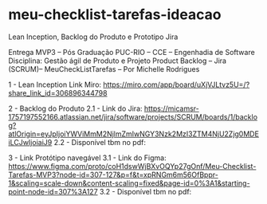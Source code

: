 # meu-checklist-tarefas-ideacao
Lean Inception, Backlog do Produto e Prototipo Jira

Entrega MVP3 – Pós Graduação PUC-RIO – CCE – Engenhadia de Software
Disciplina: Gestão ágil de Produto e Projeto
Product Backlog – Jira (SCRUM)– MeuCheckListTarefas – Por Michelle Rodrigues

1 - Lean Inception 
Link Miro: https://miro.com/app/board/uXjVJLtvz5U=/?share_link_id=306896344798

2 - Backlog do Produto
2.1 - Link do Jira: https://micamsr-1757197552166.atlassian.net/jira/software/projects/SCRUM/boards/1/backlog?atlOrigin=eyJpIjoiYWViMmM2NjlmZmIwNGY3Nzk2MzI3ZTM4NjU2Zjg0MDEiLCJwIjoiaiJ9
2.2 - Disponível tbm no pdf: 

3 - Link Protótipo navegável
3.1 - Link do Figma: https://www.figma.com/proto/coH1dswWjBXvOQYp27gOnf/Meu-Checklist-Tarefas-MVP3?node-id=307-127&p=f&t=xpRNGm6m56OfBppr-1&scaling=scale-down&content-scaling=fixed&page-id=0%3A1&starting-point-node-id=307%3A127
3.2 - Disponível tbm no pdf: 


